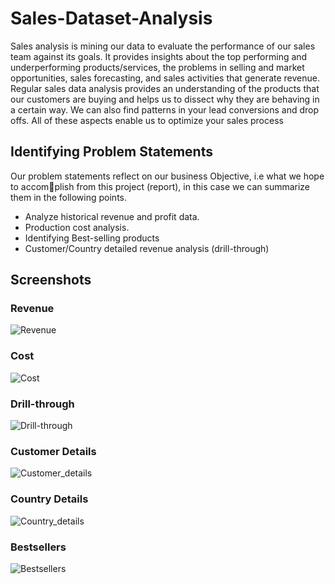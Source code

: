 # Sales-Dataset-Analysis

Sales analysis is mining our data to evaluate the performance of our sales team against
its goals. It provides insights about the top performing and underperforming products/services, the problems in selling and market opportunities, sales forecasting, and
sales activities that generate revenue.
Regular sales data analysis provides an understanding of the products that our customers are buying and helps us to dissect why they are behaving in a certain way. We
can also find patterns in your lead conversions and drop offs. All of these aspects enable
us to optimize your sales process

## Identifying Problem Statements
Our problem statements reflect on our business Objective, i.e what we hope to accomplish from this project (report), in this case we can summarize them in the following
points.

- Analyze historical revenue and profit data.
- Production cost analysis.
- Identifying Best-selling products
- Customer/Country detailed revenue analysis (drill-through)

## Screenshots
### Revenue 
![Revenue](https://user-images.githubusercontent.com/94637607/179464675-5512a0e2-3203-4185-b979-7a41eb88fe46.jpg)
### Cost
![Cost](https://user-images.githubusercontent.com/94637607/179464658-8cd482df-5e62-4492-bb46-a64f81b99816.jpg)
### Drill-through
![Drill-through](https://user-images.githubusercontent.com/94637607/179464671-99929204-f584-405b-b7bd-c5874a3156d8.jpg)
### Customer Details
![Customer_details](https://user-images.githubusercontent.com/94637607/179464666-d3bed104-47e9-46cc-b663-d4fcaacc3203.jpg)
### Country Details
![Country_details](https://user-images.githubusercontent.com/94637607/179464663-14119b9b-5e38-4a06-91a0-6d9e7950edad.jpg)
### Bestsellers
![Bestsellers](https://user-images.githubusercontent.com/94637607/179464652-631d8730-47e6-4af8-88ee-a4beae5e1bad.jpg)

